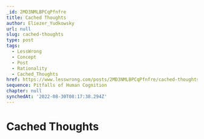 ```yaml
---
_id: 2MD3NMLBPCqPfnfre
title: Cached Thoughts
author: Eliezer_Yudkowsky
url: null
slug: cached-thoughts
type: post
tags:
  - LessWrong
  - Concept
  - Post
  - Rationality
  - Cached_Thoughts
href: https://www.lesswrong.com/posts/2MD3NMLBPCqPfnfre/cached-thoughts
sequence: Pitfalls of Human Cognition
chapter: null
synchedAt: '2022-08-30T08:17:38.294Z'
---
```


# Cached Thoughts

